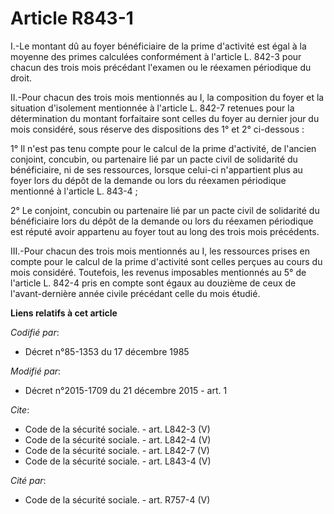 # Article R843-1

I.-Le montant dû au foyer bénéficiaire de la prime d'activité est égal à la moyenne des primes calculées conformément à
l'article L. 842-3 pour chacun des trois mois précédant l'examen ou le réexamen périodique du droit. 

II.-Pour chacun des trois mois mentionnés au I, la composition du foyer et la situation d'isolement mentionnée à l'article L.
842-7 retenues pour la détermination du montant forfaitaire sont celles du foyer au dernier jour du mois considéré, sous
réserve des dispositions des 1° et 2° ci-dessous : 

1° Il n'est pas tenu compte pour le calcul de la prime d'activité, de l'ancien conjoint, concubin, ou partenaire lié par un
pacte civil de solidarité du bénéficiaire, ni de ses ressources, lorsque celui-ci n'appartient plus au foyer lors du dépôt de
la demande ou lors du réexamen périodique mentionné à l'article L. 843-4 ; 

2° Le conjoint, concubin ou partenaire lié par un pacte civil de solidarité du bénéficiaire lors du dépôt de la demande ou
lors du réexamen périodique est réputé avoir appartenu au foyer tout au long des trois mois précédents. 

III.-Pour chacun des trois mois mentionnés au I, les ressources prises en compte pour le calcul de la prime d'activité sont
celles perçues au cours du mois considéré. Toutefois, les revenus imposables mentionnés au 5° de l'article L. 842-4 pris en
compte sont égaux au douzième de ceux de l'avant-dernière année civile précédant celle du mois étudié.

**Liens relatifs à cet article**

_Codifié par_:

  - Décret n°85-1353 du 17 décembre 1985

_Modifié par_:

  - Décret n°2015-1709 du 21 décembre 2015 - art. 1

_Cite_:

  - Code de la sécurité sociale. - art. L842-3 (V)
  - Code de la sécurité sociale. - art. L842-4 (V)
  - Code de la sécurité sociale. - art. L842-7 (V)
  - Code de la sécurité sociale. - art. L843-4 (V)

_Cité par_:

  - Code de la sécurité sociale. - art. R757-4 (V)

